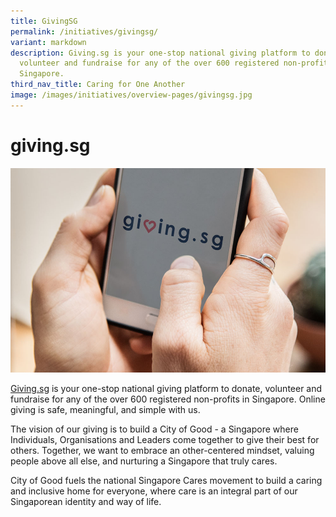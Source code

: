 ```yaml
---
title: GivingSG
permalink: /initiatives/givingsg/
variant: markdown
description: Giving.sg is your one-stop national giving platform to donate,
  volunteer and fundraise for any of the over 600 registered non-profits in
  Singapore.
third_nav_title: Caring for One Another
image: /images/initiatives/overview-pages/givingsg.jpg
---
```

# giving.sg

![giving.sg](/images/initiatives/overview-pages/givingsg.jpg)

[Giving.sg](https://www.giving.sg/) is your one-stop national giving platform to donate, volunteer and fundraise for any of the over 600 registered non-profits in Singapore. Online giving is safe, meaningful, and simple with us.

The vision of our giving is to build a City of Good - a Singapore where Individuals, Organisations and Leaders come together to give their best for others. Together, we want to embrace an other-centered mindset, valuing people above all else, and nurturing a Singapore that truly cares.

City of Good fuels the national Singapore Cares movement to build a caring and inclusive home for everyone, where care is an integral part of our Singaporean identity and way of life.